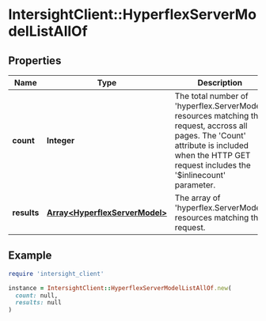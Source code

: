 # IntersightClient::HyperflexServerModelListAllOf

## Properties

| Name | Type | Description | Notes |
| ---- | ---- | ----------- | ----- |
| **count** | **Integer** | The total number of &#39;hyperflex.ServerModel&#39; resources matching the request, accross all pages. The &#39;Count&#39; attribute is included when the HTTP GET request includes the &#39;$inlinecount&#39; parameter. | [optional] |
| **results** | [**Array&lt;HyperflexServerModel&gt;**](HyperflexServerModel.md) | The array of &#39;hyperflex.ServerModel&#39; resources matching the request. | [optional] |

## Example

```ruby
require 'intersight_client'

instance = IntersightClient::HyperflexServerModelListAllOf.new(
  count: null,
  results: null
)
```

